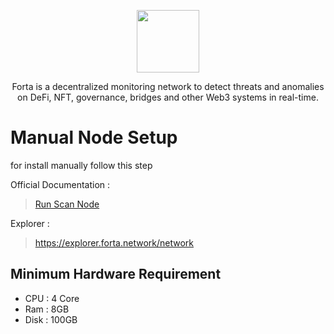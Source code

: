 <p align="center">
  <img height="100" height="auto" src="https://user-images.githubusercontent.com/50621007/166480394-78f4659d-f4d8-4194-80de-a4080b207978.png">
</p>

<p align="center">Forta is a decentralized monitoring network to detect threats and anomalies on DeFi, NFT, governance, bridges and other Web3 systems in real-time.<p>

# Manual Node Setup

for install manually follow this step

Official Documentation :
> [Run Scan Node](https://docs.forta.network/en/latest/scanner-quickstart/)

Explorer :
> https://explorer.forta.network/network

## Minimum Hardware Requirement 
- CPU   : 4 Core
- Ram   : 8GB
- Disk  : 100GB

